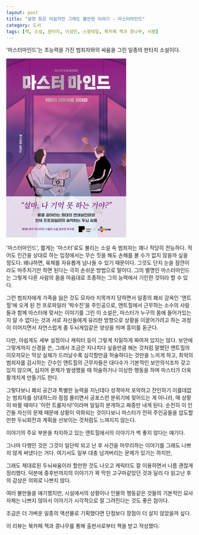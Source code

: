 ```yaml
---
layout: post
title: "설정 등은 아쉽지만 그래도 볼만한 이야기 - 마스터마인드"
category: 도서
tags: [책, 소설, 판타지, 이성민, 스윙테일, 북카페 책과 콩나무, 서평]
---
```


'마스터마인드'는
초능력을 가진 범죄자와의 싸움을 그린 일종의 판타지 소설이다.

![표지](/images/book/mastermind-book-h480.jpg)

'마스터마인드', 짧게는 '마스터'로도 불리는 소설 속 범죄자는 꽤나 적당히 전능하다.
적어도 인간을 상대로 하는 입장에서는
무슨 짓을 해도 손해를 볼 수가 없지 않을까 싶을 정도다.
왜냐하면, 육체를 자유롭게 넘나들 수 있기 때문이다.
그것도 단지 눈을 잠깐이라도 마주치기만 하면 된다는 극히 손쉬운 방법으로 말이다.
그의 별명인 마스터마인드는 그렇게 다른 사람의 몸을 마음대로 조종하는 그의 능력에서 기인한 것이라 할 수 있다.

그런 범죄자에게 가족을 잃은 것도 모자라 지목까지 당하면서
일종의 폐쇠 감옥인 '앤트힐'에 오게 된 전 프로파일러 '박수진'을 주인공으로,
앤트힐에서 근무하는 소수의 사람들과 함께
마스터에 맞서는 이야기를 그린 이 소설은,
마스터가 누구의 몸에 들어가있는지 알 수 없다는 것과
서로 자신들에게 유리한 방향으로 상황을 이끌어가려고 하는 과정이 이어지면서
자연스럽게 좀 두뇌게임같은 양상을 띄며 흥미를 돋군다.

다만, 아쉽게도 세부 설정이나 캐릭터 등이 그렇게 치밀하게 짜여져 있지는 않다.
보안에 그렇게까지 신경을 쓴,
그래서 조금은 지나치다 싶을만큼 해논 것처럼 말했던 앤트힐의 이모저모는
막상 실체가 드러날수록 심각할만큼 허술하다는 것만을 느끼게 하고,
최악의 범죄자를 감시하는 간수인 앤트힐의 근무자들은
대다수가 기본적인 보안의식조차 갖고있지 않으며,
심지어 문제가 발생했을 때 허술하거나 이상한 행동을 하며
마스터가 더욱 활개치게 만들기도 한다.

그렇다보니 폐쇠 공간과 특별한 능력을 지닌데다 성격마저 포악하고 잔인하기 이를데없는 범죄자를 상대하느라
점점 몰리면서 공포스런 분위기에 젖어드는 게 아니라,
매 상황이 바뀔 때마다 '이런 트롤자식!'이라며 일일히 분개하고 짜증만 내게 된다.
순전히 이 인간들 자신의 문제 때문에 상황이 악화되는 것이다보니
마스터가 전혀 주인공들을 압도할만한 두뇌회전과 계획을 선보이는 것처럼도 느껴지지 않는다.

이야기의 주요 부분을 차지하고 있는 앤트힐에서의 이야기가 썩 좋지 않다는 얘기다.

그나마 다행인 것은 그것이 일단락 되고 난 후
사건을 마무리하는 이야기를 그래도 나쁘지 않게 써냈다는 거다.
여기서도 일부 대충 넘겨버리는 문제가 있기는 하지만,
<!--
예를들어, 마스터가 박주신으로 몸을 갈아타고 난 후
어떻게 대치 상황이 해지되고 자가용으로 이동하게 됐는지를 전혀 설명하지 못한다.
-->
그래도 제대로된 두뇌싸움이라 할만한 것도 나오고
캐릭터도 잘 이용하면서 나름 괜찮게 정리했다.
덕분에 중후반까지의 이야기가 꽉 막힌 고구마같았던 것과 달리
다 읽고난 후의 감상은 의외로 나쁘지 않다.

여러 불만들을 얘기했지만,
시설에서의 상황이나 인물의 행동같은 것들의 기본적인 묘사 자체는 나쁘지 않아서
이야기가 시각적으로 잘 그려진다는 것도 좋은 점이다.

조금은 더 가벼운 일종의 액션물로 기획했다면 단점보다 장점이 더 살지 않았을까 싶다.



<div class="im im-info">
이 리뷰는 북카페 책과 콩나무를 통해 출판사로부터 책을 받고 작성했다.
</div>
